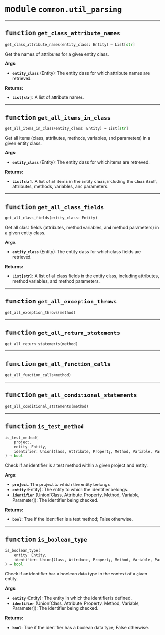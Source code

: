 <!-- markdownlint-disable -->

# <kbd>module</kbd> `common.util_parsing`





---

## <kbd>function</kbd> `get_class_attribute_names`

```python
get_class_attribute_names(entity_class: Entity) → List[str]
```

Get the names of attributes for a given entity class. 



**Args:**
 
 - <b>`entity_class`</b> (Entity):  The entity class for which attribute names are retrieved. 



**Returns:**
 
 - <b>`List[str]`</b>:  A list of attribute names. 


---

## <kbd>function</kbd> `get_all_items_in_class`

```python
get_all_items_in_class(entity_class: Entity) → List[str]
```

Get all items (class, attributes, methods, variables, and parameters) in a given entity class. 



**Args:**
 
 - <b>`entity_class`</b> (Entity):  The entity class for which items are retrieved. 



**Returns:**
 
 - <b>`List[str]`</b>:  A list of all items in the entity class, including the class itself, attributes, methods, variables, and parameters. 


---

## <kbd>function</kbd> `get_all_class_fields`

```python
get_all_class_fields(entity_class: Entity)
```

Get all class fields (attributes, method variables, and method parameters) in a given entity class. 



**Args:**
 
 - <b>`entity_class`</b> (Entity):  The entity class for which class fields are retrieved. 



**Returns:**
 
 - <b>`List[str]`</b>:  A list of all class fields in the entity class, including attributes, method variables, and method parameters. 


---

## <kbd>function</kbd> `get_all_exception_throws`

```python
get_all_exception_throws(method)
```






---

## <kbd>function</kbd> `get_all_return_statements`

```python
get_all_return_statements(method)
```






---

## <kbd>function</kbd> `get_all_function_calls`

```python
get_all_function_calls(method)
```






---

## <kbd>function</kbd> `get_all_conditional_statements`

```python
get_all_conditional_statements(method)
```






---

## <kbd>function</kbd> `is_test_method`

```python
is_test_method(
    project,
    entity: Entity,
    identifier: Union[Class, Attribute, Property, Method, Variable, Parameter]
) → bool
```

Check if an identifier is a test method within a given project and entity. 



**Args:**
 
 - <b>`project`</b>:  The project to which the entity belongs. 
 - <b>`entity`</b> (Entity):  The entity to which the identifier belongs. 
 - <b>`identifier`</b> (Union[Class, Attribute, Property, Method, Variable, Parameter]):  The identifier being checked. 



**Returns:**
 
 - <b>`bool`</b>:  True if the identifier is a test method; False otherwise. 


---

## <kbd>function</kbd> `is_boolean_type`

```python
is_boolean_type(
    entity: Entity,
    identifier: Union[Class, Attribute, Property, Method, Variable, Parameter]
) → bool
```

Check if an identifier has a boolean data type in the context of a given entity. 



**Args:**
 
 - <b>`entity`</b> (Entity):  The entity in which the identifier is defined. 
 - <b>`identifier`</b> (Union[Class, Attribute, Property, Method, Variable, Parameter]):  The identifier being checked. 



**Returns:**
 
 - <b>`bool`</b>:  True if the identifier has a boolean data type; False otherwise. 


